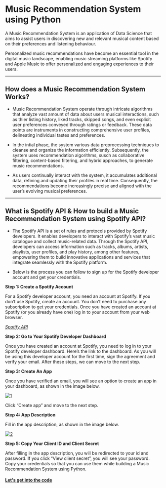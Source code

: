 # Music Recommendation System using Python

A Music Recommendation System is an application of Data Science that aims to assist users in discovering new and relevant musical content based on their preferences and listening behaviour.

Personalized music recommendations have become an essential tool in the digital music landscape, enabling music streaming platforms like Spotify and Apple Music to offer personalized and engaging experiences to their users.

***
## How does a Music Recommendation System Works?

- Music Recommendation System operate through intricate algorithms that analyze vast amount of data about users musical interactions, such as thier listing history, liked tracks, skipped songs, and even explicit user preferences conveyed through ratings or feedback. These data points are instruments in constructing comprehensive user profiles, delineating individual tastes and preferences.

- In the intial phase, the system various data preprocessing techniques to cleanse and organize the information efficiently. Subsequently, the system uses recommendation algorithms, susch as collaborative filtering, content-based filtering, and hybrid approaches, to generate music recommendations.

- As users continually interact with the system, it accumulates additional data, refining and updating their profiles in real time. Consequently, the recommendations become increasingly precise and aligned with the user’s evolving musical preferences.

***
## What is Spotify API & How to build a Music Recommendation System using Spotify API?

- The Spotify API is a set of rules and protocols provided by Spotify developers. It enables developers to interact with Spotify’s vast music catalogue and collect music-related data. Through the Spotify API, developers can access information such as tracks, albums, artists, playlists, user profiles, and play history, among other features, empowering them to build innovative applications and services that integrate seamlessly with the Spotify platform.

- Below is the process you can follow to sign up for the Spotify developer account and get your credentials.

**Step 1: Create a Spotify Account**

For a Spotify developer account, you need an account at Spotify. If you don’t use Spotify, create an account. You don’t need to purchase any subscription to get your credentials. Once you have created an account at Spotify (or you already have one) log in to your account from your web browser.

*[Spotify API](https://developer.spotify.com/documentation/web-api)*

**Step 2: Go to Your Spotify Developer Dashboard**

Once you have created an account at Spotify, you need to log in to your Spotify developer dashboard. Here’s the link to the dashboard. As you will be using this developer account for the first time, sign the agreement and verify your email. After these steps, we can move to the next step.

**Step 3: Create An App**

Once you have verified an email, you will see an option to create an app in your dashboard, as shown in the image below.

<a href="https://ibb.co/mGdPwGJ"><img src="https://i.ibb.co/56CJy6T/1.png" alt="1" border="0"></a>

Click “Create app” and move to the next step.

**Step 4: App Description**

Fill in the app description, as shown in the image below.

<a href="https://ibb.co/Jyy0LSx"><img src="https://i.ibb.co/qWWXG20/2.png" alt="2" border="0"></a>


**Step 5: Copy Your Client ID and Client Secret**

After filling in the app description, you will be redirected to your id and password. If you click “View client secret”, you will see your password. Copy your credentials so that you can use them while building a Music Recommendation System using Python.

#### [Let's get into the code](https://github.com/onkar-kota/HarmonyHUB-Music-Recommendation-System/blob/master/Music%20Recommendation%20System%20using%20Python.ipynb)

